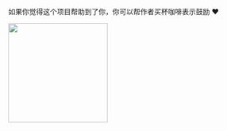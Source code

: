 如果你觉得这个项目帮助到了你，你可以帮作者买杯咖啡表示鼓励 ❤️

<img src="https://img.qiaker.cn/1612339808612.jpg" width="200"/>



